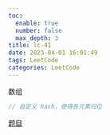 ```yaml
---
toc:
  enable: true
  number: false
  max_depth: 3
title: lc-41
date: 2023-04-01 16:01:49
tags: LeetCode
categories: LeetCode
---
```


数组

```cpp
// 自定义 hash，使得各元素归位
```

[题目](https://leetcode.com/problems/first-missing-positive/submissions/)